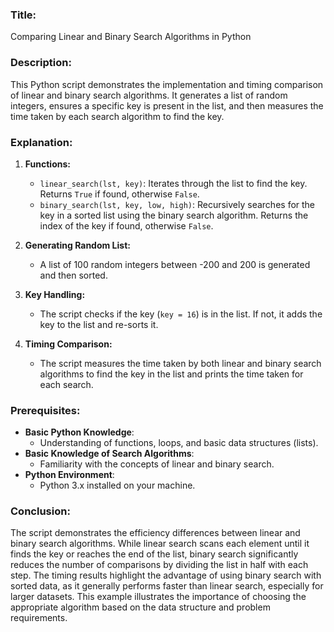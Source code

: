 
### Title:
Comparing Linear and Binary Search Algorithms in Python

### Description:
This Python script demonstrates the implementation and timing comparison of linear and binary search algorithms. It generates a list of random integers, ensures a specific key is present in the list, and then measures the time taken by each search algorithm to find the key.

### Explanation:
1. **Functions:**
   - `linear_search(lst, key)`: Iterates through the list to find the key. Returns `True` if found, otherwise `False`.
   - `binary_search(lst, key, low, high)`: Recursively searches for the key in a sorted list using the binary search algorithm. Returns the index of the key if found, otherwise `False`.

2. **Generating Random List:**
   - A list of 100 random integers between -200 and 200 is generated and then sorted.

3. **Key Handling:**
   - The script checks if the key (`key = 16`) is in the list. If not, it adds the key to the list and re-sorts it.

4. **Timing Comparison:**
   - The script measures the time taken by both linear and binary search algorithms to find the key in the list and prints the time taken for each search.

### Prerequisites:
- **Basic Python Knowledge**:
  - Understanding of functions, loops, and basic data structures (lists).
- **Basic Knowledge of Search Algorithms**:
  - Familiarity with the concepts of linear and binary search.
- **Python Environment**:
  - Python 3.x installed on your machine.

### Conclusion:
The script demonstrates the efficiency differences between linear and binary search algorithms. While linear search scans each element until it finds the key or reaches the end of the list, binary search significantly reduces the number of comparisons by dividing the list in half with each step. The timing results highlight the advantage of using binary search with sorted data, as it generally performs faster than linear search, especially for larger datasets. This example illustrates the importance of choosing the appropriate algorithm based on the data structure and problem requirements.
